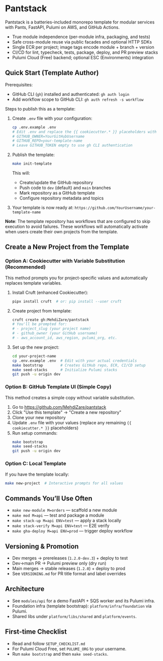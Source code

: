 # Pantstack

Pantstack is a batteries-included monorepo template for modular services with Pants, FastAPI, Pulumi on AWS, and GitHub Actions.

- True module independence (per-module infra, packaging, and tests)
- Safe cross-module reuse via public facades and optional HTTP SDKs
- Single ECR per project; image tags encode module + branch + version
- CI/CD for lint, typecheck, tests, package, deploy, and PR preview stacks
- Pulumi Cloud (Free) backend; optional ESC (Environments) integration

## Quick Start (Template Author)

Prerequisites:
- GitHub CLI (`gh`) installed and authenticated: `gh auth login`
- Add workflow scope to GitHub CLI: `gh auth refresh -s workflow`

Steps to publish this as a template:

1) Create `.env` file with your configuration:
   ```bash
   cp .env.example .env
   # Edit .env and replace the {{ cookiecutter.* }} placeholders with actual values:
   # GITHUB_OWNER=YourGitHubUsername
   # GITHUB_REPO=your-template-name
   # Leave GITHUB_TOKEN empty to use gh CLI authentication
   ```

2) Publish the template:
   ```bash
   make init-template
   ```
   This will:
   - Create/update the GitHub repository
   - Push code to `dev` (default) and `main` branches
   - Mark repository as a GitHub template
   - Configure repository metadata and topics

3) Your template is now ready at: `https://github.com/YourUsername/your-template-name`

**Note**: The template repository has workflows that are configured to skip execution to avoid failures. These workflows will automatically activate when users create their own projects from the template.

## Create a New Project from the Template

### Option A: Cookiecutter with Variable Substitution (Recommended)

This method prompts you for project-specific values and automatically replaces template variables.

1) Install Cruft (enhanced Cookiecutter):
   ```bash
   pipx install cruft  # or: pip install --user cruft
   ```

2) Create project from template:
   ```bash
   cruft create gh:MehdiZare/pantstack
   # You'll be prompted for:
   # - project_slug (your project name)
   # - github_owner (your GitHub username)
   # - aws_account_id, aws_region, pulumi_org, etc.
   ```

3) Set up the new project:
   ```bash
   cd your-project-name
   cp .env.example .env  # Edit with your actual credentials
   make bootstrap        # Creates GitHub repo, ECR, CI/CD setup
   make seed-stacks      # Initialize Pulumi stacks
   git push -u origin dev
   ```

### Option B: GitHub Template UI (Simple Copy)

This method creates a simple copy without variable substitution.

1) Go to https://github.com/MehdiZare/pantstack
2) Click "Use this template" → "Create a new repository"
3) Clone your new repository
4) Update `.env` file with your values (replace any remaining `{{ cookiecutter.* }}` placeholders)
5) Run setup commands:
   ```bash
   make bootstrap
   make seed-stacks
   git push -u origin dev
   ```

### Option C: Local Template

If you have the template locally:
```bash
make new-project  # Interactive prompts for all values
```

## Commands You’ll Use Often

- `make new-module M=orders` — scaffold a new module
- `make mod M=api` — test and package a module
- `make stack-up M=api ENV=test` — apply a stack locally
- `make stack-verify M=api ENV=test` — E2E verify
- `make gha-deploy M=api ENV=prod` — trigger deploy workflow

## Versioning & Promotion

- Dev merges → prereleases (`1.2.0-dev.3`) + deploy to test
- Dev→main PR → Pulumi preview only (dry run)
- Main merges → stable releases (`1.2.0`) + deploy to prod
- See `VERSIONING.md` for PR title format and label overrides

## Architecture

- See `modules/api` for a demo FastAPI + SQS worker and its Pulumi infra.
- Foundation infra (template bootstrap): `platform/infra/foundation` via Pulumi.
- Shared libs under `platform/libs/shared` and `platform/events`.

## First-time Checklist

- Read and follow `SETUP_CHECKLIST.md`
- For Pulumi Cloud Free, set `PULUMI_ORG` to your username.
- Run `make bootstrap` and then `make seed-stacks`.
